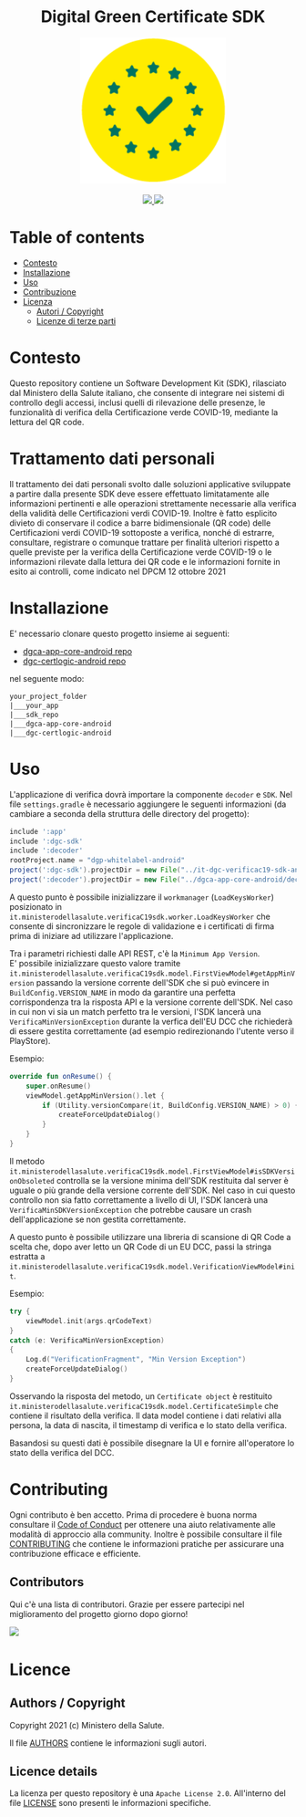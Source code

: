 <h1 align="center">Digital Green Certificate SDK</h1>        
<div align="center">    
<img width="256" height="256" src="img/logo-dcg.png">    
</div>    
<br />    
<div align="center">    
    <!-- CoC -->    
    <a href="CODE_OF_CONDUCT.md">    
      <img src="https://img.shields.io/badge/Contributor%20Covenant-v2.0%20adopted-ff69b4.svg" />    
    </a>    
    <a href="https://github.com/ministero-salute/it-dgc-verificac19-sdk-android/actions/workflows/ci.yml">
      <img src="https://github.com/ministero-salute/it-dgc-verificac19-sdk-android/actions/workflows/ci.yml/badge.svg" />
    </a>  
</div> 
    
# Table of contents    
- [Contesto](#contesto)    
- [Installazione](#installazione)    
- [Uso](#uso)    
- [Contribuzione](#contribuzione)    
- [Licenza](#licenza)    
  - [Autori / Copyright](#authors--copyright)    
  - [Licenze di terze parti](#third-party-component-licences)    
   
# Contesto    
Questo repository contiene un Software Development Kit (SDK), rilasciato 
dal Ministero della Salute italiano, che consente di integrare nei sistemi
 di controllo degli accessi, inclusi quelli di rilevazione delle presenze, 
le funzionalità di verifica della Certificazione verde COVID-19, mediante 
la lettura del QR code. 

# Trattamento dati personali 
Il trattamento dei dati personali svolto dalle soluzioni applicative sviluppate
a partire dalla presente SDK deve essere effettuato limitatamente alle
informazioni pertinenti e alle operazioni strettamente necessarie alla verifica
della validità delle Certificazioni verdi COVID-19. Inoltre è fatto esplicito
divieto di conservare il codice a barre bidimensionale (QR code) delle
Certificazioni verdi COVID-19 sottoposte a verifica, nonché di estrarre,
consultare, registrare o comunque trattare per finalità ulteriori rispetto
a quelle previste per la verifica della Certificazione verde COVID-19 o le
informazioni rilevate dalla lettura dei QR code e le informazioni fornite in
esito ai controlli, come indicato nel DPCM 12 ottobre 2021    
 
# Installazione
E' necessario clonare questo progetto insieme ai seguenti:

- [dgca-app-core-android repo](https://github.com/eu-digital-green-certificates/dgca-app-core-android)
- [dgc-certlogic-android repo](https://github.com/eu-digital-green-certificates/dgc-certlogic-android)

nel seguente modo:

```
your_project_folder
|___your_app
|___sdk_repo
|___dgca-app-core-android
|___dgc-certlogic-android
```
 
###   
# Uso
L'applicazione di verifica dovrà importare la componente `decoder` e `SDK`.
Nel file `settings.gradle` è necessario aggiungere le seguenti informazioni
(da cambiare a seconda della struttura delle directory del progetto):
 
```gradle
include ':app'  
include ':dgc-sdk'  
include ':decoder'  
rootProject.name = "dgp-whitelabel-android"  
project(':dgc-sdk').projectDir = new File("../it-dgc-verificac19-sdk-android/sdk")  
project(':decoder').projectDir = new File("../dgca-app-core-android/decoder")
```

A questo punto è possibile inizializzare il `workmanager` (`LoadKeysWorker`)
posizionato in `it.ministerodellasalute.verificaC19sdk.worker.LoadKeysWorker`
che consente di sincronizzare le regole di validazione e i certificati di firma
prima di iniziare ad utilizzare l'applicazione.

Tra i parametri richiesti dalle API REST, c'è la `Minimum App Version`.   
E' possibile inizializzare questo valore tramite
`it.ministerodellasalute.verificaC19sdk.model.FirstViewModel#getAppMinVersion`
passando la versione corrente dell'SDK che si può evincere in
`BuildConfig.VERSION_NAME` in modo da garantire una perfetta corrispondenza tra
la risposta API e la versione corrente dell'SDK. Nel caso in cui non vi sia un
match perfetto tra le versioni, l'SDK lancerà una `VerificaMinVersionException`
durante la verfica dell'EU DCC che richiederà di essere gestita correttamente
(ad esempio redirezionando l'utente verso il PlayStore).

Esempio:  
 
```kotlin
override fun onResume() {  
    super.onResume()  
    viewModel.getAppMinVersion().let {  
        if (Utility.versionCompare(it, BuildConfig.VERSION_NAME) > 0) {  
            createForceUpdateDialog()  
        }  
    }
}
```

Il metodo
`it.ministerodellasalute.verificaC19sdk.model.FirstViewModel#isSDKVersionObsoleted`
controlla se la versione minima dell'SDK restituita dal server è uguale o più
grande della versione corrente dell'SDK.
Nel caso in cui questo controllo non sia fatto correttamente a livello di UI,
l'SDK lancerà una `VerificaMinSDKVersionException`
che potrebbe causare un crash dell'applicazione se non gestita correttamente.

A questo punto è possibile utilizzare una libreria di scansione di QR Code
a scelta che, dopo aver letto un QR Code di un EU DCC, passi la stringa
estratta a  
`it.ministerodellasalute.verificaC19sdk.model.VerificationViewModel#init`.  

Esempio:  
 
```kotlin
try {  
    viewModel.init(args.qrCodeText)  
}  
catch (e: VerificaMinVersionException)  
{  
    Log.d("VerificationFragment", "Min Version Exception")  
    createForceUpdateDialog()  
}
```

Osservando la risposta del metodo, un `Certificate object` è restituito
`it.ministerodellasalute.verificaC19sdk.model.CertificateSimple` che contiene
il risultato della verifica. Il data model contiene i dati relativi alla
persona, la data di nascita, il timestamp di verifica e lo stato della
verifica.

Basandosi su questi dati è possibile disegnare la UI e fornire all'operatore lo
stato della verifica del DCC.
 
    
# Contributing

Ogni contributo è ben accetto. Prima di procedere è buona norma consultare il
[Code of Conduct](./CODE_OF_CONDUCT.md) per ottenere una aiuto relativamente
alle modalità di approccio alla community.
Inoltre è possibile consultare il file [CONTRIBUTING](./CONTRIBUTING.md)
che contiene le informazioni pratiche per assicurare una contribuzione efficace
e efficiente.

## Contributors

Qui c'è una lista di contributori. Grazie per essere partecipi nel
miglioramento del progetto giorno dopo giorno!
    
<a href="https://github.com/ministero-salute/it-dgc-verificac19-sdk-android">  
  <img    
  src="https://contributors-img.web.app/image?repo=ministero-salute/it-dgc-verificac19-sdk-android"   
  />    
</a>    
    
# Licence    

## Authors / Copyright    
Copyright 2021 (c) Ministero della Salute.    
    
Il file [AUTHORS](./AUTHORS) contiene le informazioni sugli autori.

## Licence details    
La licenza per questo repository è una `Apache License 2.0`.
All'interno del file [LICENSE](./LICENSE) sono presenti le informazioni
specifiche.
